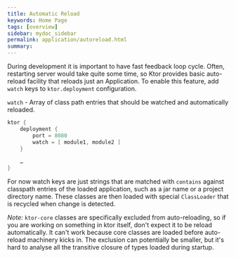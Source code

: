 ```yaml
---
title: Automatic Reload
keywords: Home Page
tags: [overview]
sidebar: mydoc_sidebar
permalink: application/autoreload.html
summary: 
---
```


During development it is important to have fast feedback loop cycle. 
Often, restarting server would take quite some time, so Ktor provides basic auto-reload facility that
reloads just an Application. To enable this feature, add `watch` keys to `ktor.deployment` 
configuration. 

`watch` - Array of class path entries that should be watched and automatically reloaded.

```kotlin
ktor {
    deployment {
        port = 8080
        watch = [ module1, module2 ]
    }
    
    …
}
```

For now watch keys are just strings that are matched with `contains` against classpath entries of the loaded 
application, such as a jar name or a project directory name. 
These classes are then loaded with special `ClassLoader` that is recycled when change is detected.

_Note:_ `ktor-core` classes are specifically excluded from auto-reloading, so if you are working on something in ktor itself, 
don't expect it to be reload automatically. It can't work because core classes are loaded before auto-reload machinery kicks in. 
The exclusion can potentially be smaller, but it's hard to analyse all the transitive closure of types loaded during
startup.
